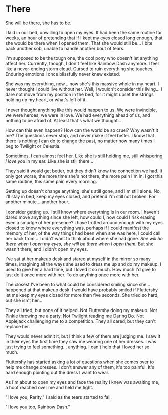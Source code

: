 # There

She will be there, she has to be.

I laid in our bed, unwilling to open my eyes. It had been the same routine for weeks, an hour of pretending that if I kept my eyes closed long enough, that she would be there when I opened them. That she would still be… I bite back another sob, unable to handle another bout of tears.

I'm supposed to be the tough one, the cool pony who doesn't let anything affect her. Currently, though, I don't feel like Rainbow Dash anymore. I feel like a never-ending storm cloud. Cursed to ruin everything she touches. Enduring emotions I once blissfully never knew existed.

She was my everything, now… now she's this massive whole in my heart. I never thought I could live without her. Well, I wouldn't consider this living… I dare not move from my position in the bed, for it might upset the strings holding up my heart, or what's left of it.

I never thought anything like this would happen to us. We were invincible, we were heroes, we were in love. We had everything ahead of us, and nothing to be afraid of. At least that's what we thought…

How can this even happen? How can the world be so cruel? Why wasn't it me? The questions never stop, and never make it feel better. I know that there is nothing I can do to change the past, no matter how many times I beg to Twilight or Celestia.

Sometimes, I can almost feel her. Like she is still holding me, still whispering *I love you* in my ear. Like she is still there…

They said it would get better, but they didn't know the connection we had. It only got worse, the more time she's not there, the more pain I'm in. I got this same routine, this same pain every morning.

Getting up doesn't change anything, she's still gone, and I'm still alone. No, I'll stay in bed, keep my eyes closed, and pretend I'm still not broken. For another minute… another hour…

I consider getting up. I still know where everything is in our room. I haven't dared move anything since she left, how could I, how could I risk erasing even a smudge of her presence? I have trotted around enough with my eyes closed to know where everything was, perhaps if I could manifest the memory of her, of the way things had been when she was here, I could call her back from… I didn't want to think about where she had gone. *She will be there when I open my eyes, she will be there when I open them.* But she wasn't there, and I didn't open my eyes.

I've sat at her makeup desk and stared at myself in the mirror so many times, imagining all the ways she used to dress me up and do my makeup. I used to give her a hard time, but I loved it so much. How much I'd give to just do it once more with her. To do anything once more with her.

The closest I've been to what could be considered smiling since she… happened at that makeup desk. I would have probably smiled if Fluttershy let me keep my eyes closed for more than five seconds. She tried so hard, but she isn't her…

They all tried, but none of it helped. Not Fluttershy doing my makeup. Not Pinkie throwing me a party. Not Twilight reading me Daring Do. Not Applejack challenging me to a competition. They all cared, but they can't replace her.

They would never admit it, but I think a few of them are judging me. I saw it in their eyes the first time they saw me wearing one of her dresses. I was just trying to feel something… anything. I can't help that I loved her so much.

Fluttershy has started asking a lot of questions when she comes over to help me change dresses. I don't answer any of them, it's too painful. It's hard enough pointing out the dress I want to wear.



As I'm about to open my eyes and face the reality I knew was awaiting me, a hoof reached over me and held me tight.

"I love you, Rarity," I said as the tears started to fall.

"I love you too, Rainbow Dash."
